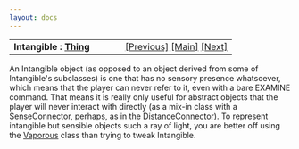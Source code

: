 ```yaml
---
layout: docs
---
```

<table width="100%" data-border="0" data-cellspacing="0"
data-cellpadding="3" data-bgcolor="#C0C0C0">
<colgroup>
<col style="width: 50%" />
<col style="width: 50%" />
</colgroup>
<tbody>
<tr>
<td style="text-align: left;"><strong>Intangible : <a
href="thing-introduction.html">Thing</a><br />
</strong></td>
<td style="text-align: right;"><a
href="intangibles-overview.html">[Previous]</a> <a
href="generalintroduction.html">[Main]</a> <a
href="distanceconnector.html">[Next]</a></td>
</tr>
</tbody>
</table>

  
An Intangible object (as opposed to an object derived from some of
Intangible's subclasses) is one that has no sensory presence whatsoever,
which means that the player can never refer to it, even with a bare
EXAMINE command. That means it is really only useful for abstract
objects that the player will never interact with directly (as a mix-in
class with a SenseConnector, perhaps, as in the
[DistanceConnector](distanceconnector.html)). To represent intangible but
sensible objects such a ray of light, you are better off using the
[Vaporous](vaporous.html) class than trying to tweak Intangible.  
  
  
